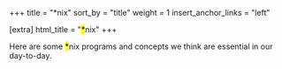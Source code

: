 +++
title = "*nix"
sort_by = "title"
weight = 1
insert_anchor_links = "left"

[extra]
html_title = "<mark>*</mark>nix"
+++

Here are some <mark>*</mark>nix programs and concepts we think are essential in our day-to-day.